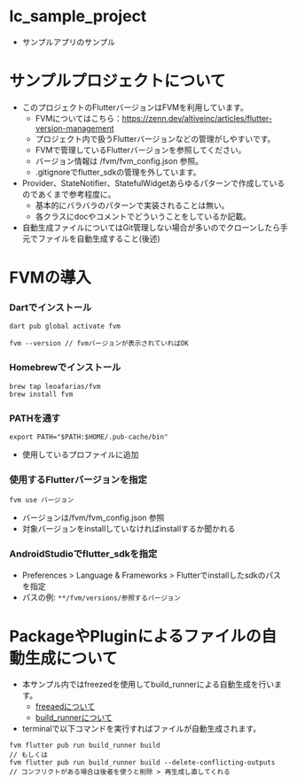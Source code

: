 # lc_sample_project
- サンプルアプリのサンプル

# サンプルプロジェクトについて
- このプロジェクトのFlutterバージョンはFVMを利用しています。
    - FVMについてはこちら：https://zenn.dev/altiveinc/articles/flutter-version-management
    - プロジェクト内で扱うFlutterバージョンなどの管理がしやすいです。
    - FVMで管理しているFlutterバージョンを参照してください。
    - バージョン情報は /fvm/fvm_config.json 参照。
    - .gitignoreでflutter_sdkの管理を外しています。
- Provider、StateNotifier、StatefulWidgetあらゆるパターンで作成しているのであくまで参考程度に。
    - 基本的にバラバラのパターンで実装されることは無い。
    - 各クラスにdocやコメントでどういうことをしているか記載。
- 自動生成ファイルについてはGit管理しない場合が多いのでクローンしたら手元でファイルを自動生成すること(後述)


# FVMの導入
### Dartでインストール
```
dart pub global activate fvm

fvm --version // fvmバージョンが表示されていればOK
```

### Homebrewでインストール
```
brew tap leoafarias/fvm
brew install fvm
```

### PATHを通す
```
export PATH="$PATH:$HOME/.pub-cache/bin"
```
- 使用しているプロファイルに追加

### 使用するFlutterバージョンを指定
```
fvm use バージョン
```
- バージョンは/fvm/fvm_config.json 参照
- 対象バージョンをinstallしていなければinstallするか聞かれる

### AndroidStudioでflutter_sdkを指定
- Preferences > Language & Frameworks > Flutterでinstallしたsdkのパスを指定
- パスの例: `**/fvm/versions/参照するバージョン`

# PackageやPluginによるファイルの自動生成について
- 本サンプル内ではfreezedを使用してbuild_runnerによる自動生成を行います。
    - <a href=https://pub.dev/packages/freezed>freeaedについて</a>
    - <a href=https://pub.dev/packages/build_runner>build_runnerについて</a>
- terminalで以下コマンドを実行すればファイルが自動生成されます。
```
fvm flutter pub run build_runner build
// もしくは
fvm flutter pub run build_runner build --delete-conflicting-outputs
// コンフリクトがある場合は後者を使うと削除 > 再生成し直してくれる
```


